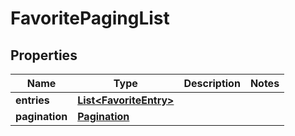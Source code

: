 
# FavoritePagingList

## Properties
Name | Type | Description | Notes
------------ | ------------- | ------------- | -------------
**entries** | [**List&lt;FavoriteEntry&gt;**](FavoriteEntry.md) |  | 
**pagination** | [**Pagination**](Pagination.md) |  | 



